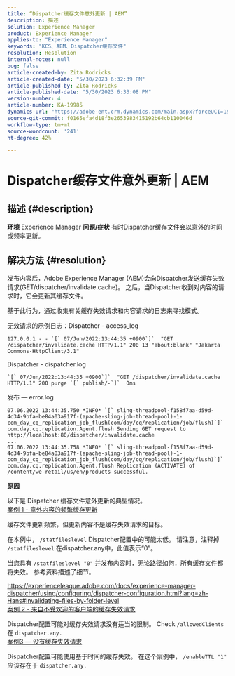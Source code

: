 ```yaml
---
title: “Dispatcher缓存文件意外更新 | AEM”
description: 描述
solution: Experience Manager
product: Experience Manager
applies-to: "Experience Manager"
keywords: "KCS、AEM、Dispatcher缓存文件"
resolution: Resolution
internal-notes: null
bug: false
article-created-by: Zita Rodricks
article-created-date: "5/30/2023 6:32:39 PM"
article-published-by: Zita Rodricks
article-published-date: "5/30/2023 6:33:08 PM"
version-number: 4
article-number: KA-19985
dynamics-url: "https://adobe-ent.crm.dynamics.com/main.aspx?forceUCI=1&pagetype=entityrecord&etn=knowledgearticle&id=a557ee57-18ff-ed11-8f6e-6045bd006b25"
source-git-commit: f0165efa4d18f3e2653983415192b64cb110046d
workflow-type: tm+mt
source-wordcount: '241'
ht-degree: 42%

---
```


# Dispatcher缓存文件意外更新 | AEM

## 描述 {#description}

<b>环境</b>
Experience Manager
<b>问题/症状</b>
有时Dispatcher缓存文件会以意外的时间或频率更新。


## 解决方法 {#resolution}


发布内容后，Adobe Experience Manager (AEM)会向Dispatcher发送缓存失效请求(GET/dispatcher/invalidate.cache)。 之后，当Dispatcher收到对内容的请求时，它会更新其缓存文件。

基于此行为，通过收集有关缓存失效请求和内容请求的日志来寻找模式。

无效请求的示例日志：Dispatcher - access_log<br>

```
127.0.0.1 - - `[` 07/Jun/2022:13:44:35 +0900`]`  "GET /dispatcher/invalidate.cache HTTP/1.1" 200 13 "about:blank" "Jakarta Commons-HttpClient/3.1"
```

Dispatcher - dispatcher.log<br>

```
`[` 07/Jun/2022:13:44:35 +0900`]`  "GET /dispatcher/invalidate.cache HTTP/1.1" 200 purge `[` publish/-`]`  0ms
```

发布 — error.log<br>

```
07.06.2022 13:44:35.750 *INFO* `[` sling-threadpool-f158f7aa-d59d-4d34-9bfa-be84a03a917f-(apache-sling-job-thread-pool)-1-com_day_cq_replication_job_flush(com/day/cq/replication/job/flush)`]`  com.day.cq.replication.Agent.flush Sending GET request to http://localhost:80/dispatcher/invalidate.cache
...
07.06.2022 13:44:35.758 *INFO* `[` sling-threadpool-f158f7aa-d59d-4d34-9bfa-be84a03a917f-(apache-sling-job-thread-pool)-1-com_day_cq_replication_job_flush(com/day/cq/replication/job/flush)`]`  com.day.cq.replication.Agent.flush Replication (ACTIVATE) of /content/we-retail/us/en/products successful.
```




<b>原因</b>

以下是 Dispatcher 缓存文件意外更新的典型情况。 <br>
<u>案例 1 - 意外内容的频繁缓存更新</u>

缓存文件更新频繁，但更新内容不是缓存失效请求的目标。

在本例中， `/statfileslevel` Dispatcher配置中的可能太低。 请注意，注释掉 `/statfileslevel` 在dispatcher.any中，此值表示“0”。

当您具有 `/statfileslevel "0"` 并发布内容时，无论路径如何，所有缓存文件都将失效。 参考资料描述了细节。

https://experienceleague.adobe.com/docs/experience-manager-dispatcher/using/configuring/dispatcher-configuration.html?lang=zh-Hans#invalidating-files-by-folder-level
 <br>
<u>案例 2 - 来自不受欢迎的客户端的缓存失效请求</u>

Dispatcher配置可能对缓存失效请求没有适当的限制。 Check `/allowedClients` 在 `dispatcher.any.`
 <br>
<u>案例3 — 没有缓存失效请求</u>

Dispatcher配置可能使用基于时间的缓存失效。 在这个案例中， `/enableTTL "1"` 应该存在于 `dispatcher.any.`
